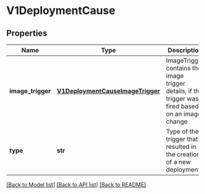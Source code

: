 # V1DeploymentCause

## Properties
Name | Type | Description | Notes
------------ | ------------- | ------------- | -------------
**image_trigger** | [**V1DeploymentCauseImageTrigger**](V1DeploymentCauseImageTrigger.md) | ImageTrigger contains the image trigger details, if this trigger was fired based on an image change | [optional] 
**type** | **str** | Type of the trigger that resulted in the creation of a new deployment | 

[[Back to Model list]](../README.md#documentation-for-models) [[Back to API list]](../README.md#documentation-for-api-endpoints) [[Back to README]](../README.md)


